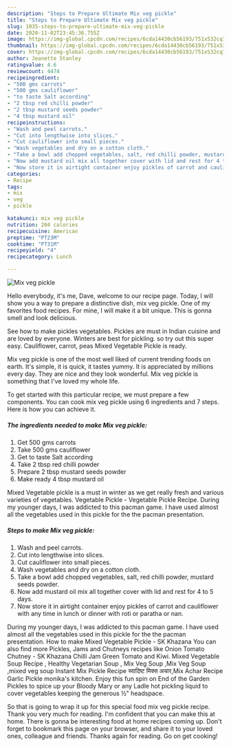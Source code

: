 ```yaml
---
description: "Steps to Prepare Ultimate Mix veg pickle"
title: "Steps to Prepare Ultimate Mix veg pickle"
slug: 1035-steps-to-prepare-ultimate-mix-veg-pickle
date: 2020-11-02T23:45:36.755Z
image: https://img-global.cpcdn.com/recipes/6cda14430cb56193/751x532cq70/mix-veg-pickle-recipe-main-photo.jpg
thumbnail: https://img-global.cpcdn.com/recipes/6cda14430cb56193/751x532cq70/mix-veg-pickle-recipe-main-photo.jpg
cover: https://img-global.cpcdn.com/recipes/6cda14430cb56193/751x532cq70/mix-veg-pickle-recipe-main-photo.jpg
author: Jeanette Stanley
ratingvalue: 4.6
reviewcount: 4474
recipeingredient:
- "500 gms carrots"
- "500 gms cauliflower"
- "to taste Salt according"
- "2 tbsp red chilli powder"
- "2 tbsp mustard seeds powder"
- "4 tbsp mustard oil"
recipeinstructions:
- "Wash and peel carrots."
- "Cut into lengthwise into slices."
- "Cut cauliflower into small pieces."
- "Wash vegetables and dry on a cotton cloth."
- "Take a bowl add chopped vegetables, salt, red chilli powder, mustard seeds powder."
- "Now add mustard oil mix all together cover with lid and rest for 4 to 5 days."
- "Now store it in airtight container enjoy pickles of carrot and cauliflower with any time in lunch or dinner with roti or paratha or nan."
categories:
- Recipe
tags:
- mix
- veg
- pickle

katakunci: mix veg pickle 
nutrition: 204 calories
recipecuisine: American
preptime: "PT23M"
cooktime: "PT31M"
recipeyield: "4"
recipecategory: Lunch

---
```



![Mix veg pickle](https://img-global.cpcdn.com/recipes/6cda14430cb56193/751x532cq70/mix-veg-pickle-recipe-main-photo.jpg)

Hello everybody, it's me, Dave, welcome to our recipe page. Today, I will show you a way to prepare a distinctive dish, mix veg pickle. One of my favorites food recipes. For mine, I will make it a bit unique. This is gonna smell and look delicious.

See how to make pickles vegetables. Pickles are must in Indian cuisine and are loved by everyone. Winters are best for pickling. so try out this super easy. Cauliflower, carrot, peas Mixed Vegetable Pickle is ready.

Mix veg pickle is one of the most well liked of current trending foods on earth. It's simple, it is quick, it tastes yummy. It is appreciated by millions every day. They are nice and they look wonderful. Mix veg pickle is something that I've loved my whole life.


To get started with this particular recipe, we must prepare a few components. You can cook mix veg pickle using 6 ingredients and 7 steps. Here is how you can achieve it.

<!--inarticleads1-->

##### The ingredients needed to make Mix veg pickle:

1. Get 500 gms carrots
1. Take 500 gms cauliflower
1. Get to taste Salt according
1. Take 2 tbsp red chilli powder
1. Prepare 2 tbsp mustard seeds powder
1. Make ready 4 tbsp mustard oil


Mixed Vegetable pickle is a must in winter as we get really fresh and various varieties of vegetables. Vegetable Pickle - Vegetable Pickle Recipe. During my younger days, I was addicted to this pacman game. I have used almost all the vegetables used in this pickle for the the pacman presentation. 

<!--inarticleads2-->

##### Steps to make Mix veg pickle:

1. Wash and peel carrots.
1. Cut into lengthwise into slices.
1. Cut cauliflower into small pieces.
1. Wash vegetables and dry on a cotton cloth.
1. Take a bowl add chopped vegetables, salt, red chilli powder, mustard seeds powder.
1. Now add mustard oil mix all together cover with lid and rest for 4 to 5 days.
1. Now store it in airtight container enjoy pickles of carrot and cauliflower with any time in lunch or dinner with roti or paratha or nan.


During my younger days, I was addicted to this pacman game. I have used almost all the vegetables used in this pickle for the the pacman presentation. How to make Mixed Vegetable Pickle - SK Khazana You can also find more Pickles, Jams and Chutneys recipes like Onion Tomato Chutney - SK Khazana Chilli Jam Green Tomato and Kiwi. Mixed Vegetable Soup Recipe , Healthy Vegetarian Soup , Mix Veg Soup ,Mix Veg Soup ,mixed veg soup Instant Mix Pickle Recipe स्वादिष्ट मिक्स अचार,Mix Achar Recipe Garlic Pickle monika&#39;s kitchen. Enjoy this fun spin on End of the Garden Pickles to spice up your Bloody Mary or any Ladle hot pickling liquid to cover vegetables keeping the generous ½&#34; headspace. 

So that is going to wrap it up for this special food mix veg pickle recipe. Thank you very much for reading. I'm confident that you can make this at home. There is gonna be interesting food at home recipes coming up. Don't forget to bookmark this page on your browser, and share it to your loved ones, colleague and friends. Thanks again for reading. Go on get cooking!
